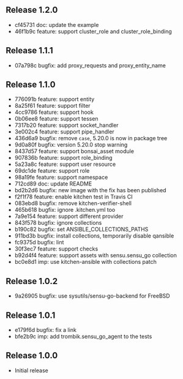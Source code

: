 ## Release 1.2.0

* cf45731 doc: update the example
* 46f1b9c feature: support cluster_role and cluster_role_binding

## Release 1.1.1

* 07a798c bugfix: add proxy_requests and proxy_entity_name

## Release 1.1.0

* 776091b feature: support entity
* 8a25f61 feature: support filter
* 4cc9786 feature: support hook
* 0b06ee8 feature: support tessen
* 7317b20 feature: support socket_handler
* 3e002c4 feature: support pipe_handler
* 436d6a9 bugfix: remove `case`, 5.20.0 is now in package tree
* 9d0a80f bugfix: version 5.20.0 stop warning
* 8437d57 feature: support bonsai_asset module
* 907836b feature: support role_binding
* 5a23a8c feature: support user resource
* 69dc1de feature: support role
* 98a19fe feature: support namespace
* 712cd89 doc: update README
* bd2b2d6 bugfix: new image with the fix has been published
* f2f1f78 feature: enable kitchen test in Travis CI
* 083ebd8 bugfix: remove kitchen-verifier-shell
* 465b618 bugfix: ignore .kitchen.yml too
* 7a9e154 feature: support different provider
* 843f578 bugfix: ignore collections
* b190c82 bugfix: set ANSIBLE_COLLECTIONS_PATHS
* 911bd3b bugfix: install collections, temporarily disable qansible
* fc9375d bugfix: lint
* 30f3ec7 feature: support checks
* b92d4f4 feature: support assets with sensu.sensu_go collection
* bc0e8d1 imp: use kitchen-ansible with collections patch

## Release 1.0.2

* 9a26905 bugfix: use sysutils/sensu-go-backend for FreeBSD

## Release 1.0.1

* e179f6d bugfix: fix a link
* bfe2b9c imp: add trombik.sensu_go_agent to the tests

## Release 1.0.0

* Initial release
